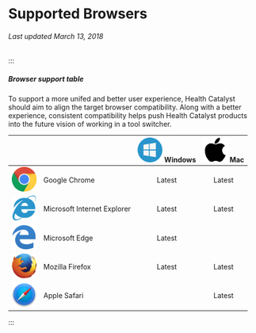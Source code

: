 # Supported Browsers

###### Last updated March 13, 2018

:::

##### Browser support table

To support a more unifed and better user experience, Health Catalyst should aim to align the target browser compatibility. Along with a better experience, consistent compatibility helps push Health Catalyst products into the future vision of working in a tool switcher.

|                                                                                          |                             | <img src="./assets/windows.png" alt="Windows" style="width: 50px;"/> **Windows** | <img src="./assets/mac.png" alt="Mac" style="width: 50px;"/> **Mac** |
| ---------------------------------------------------------------------------------------: | :-------------------------- | :------------------------------------------------------------------------------: | :------------------------------------------------------------------: |
|                       <img src="./assets/chrome.png" alt="Chrome" style="width: 50px;"/> | Google Chrome               |                                      Latest                                      |                                Latest                                |
| <img src="./assets/internet-explorer.png" alt="Internet Explorer" style="width: 50px;"/> | Microsoft Internet Explorer |                                      Latest                                      |                                Latest                                |
|                           <img src="./assets/edge.png" alt="Edge" style="width: 50px;"/> | Microsoft Edge              |                                      Latest                                      |                                                                      |
|                     <img src="./assets/firefox.png" alt="FireFox" style="width: 50px;"/> | Mozilla Firefox             |                                      Latest                                      |                                Latest                                |
|                       <img src="./assets/safari.png" alt="Safari" style="width: 50px;"/> | Apple Safari                |                                                                                  |                                Latest                                |

:::
